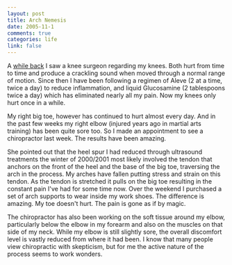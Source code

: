```yaml
--- 
layout: post
title: Arch Nemesis
date: 2005-11-1
comments: true
categories: life
link: false
---
```

A <a href="http://www.zanshin.net/blogs/000609.html" title="MCL">while back</a> I saw a knee surgeon regarding my knees. Both hurt from time to time and produce a crackling sound when moved through a normal range of motion. Since then I have been following a regimen of Aleve (2 at a time, twice a day) to reduce inflammation, and liquid Glucosamine (2 tablespoons twice a day) which has eliminated nearly all my pain. Now my knees only hurt once in a while.

My right big toe, however has continued to hurt almost every day. And in the past few weeks my right elbow (injured years ago in martial arts training) has been quite sore too. So I made an appointment to see a chiropractor last week. The results have been amazing.

She pointed out that the heel spur I had reduced through ultrasound treatments the winter of 2000/2001 most likely involved the tendon that anchors on the front of the heel and the base of the big toe, traversing the arch in the process. My arches have fallen putting stress and strain on this tendon. As the tendon is stretched it pulls on the big toe resulting in the constant pain I've had for some time now.  Over the weekend I purchased a set of arch supports to wear inside my work shoes. The difference is amazing. My toe doesn't hurt. The pain is gone as if by magic.

The chiropractor has also been working on the soft tissue around my elbow, particularly below the elbow in my forearm and also on the muscles on that side of my neck. While my elbow is still slightly sore, the overall discomfort level is vastly reduced from where it had been. I know that many people view chiropractic with skepticism, but for me the active nature of the process seems to work wonders.
